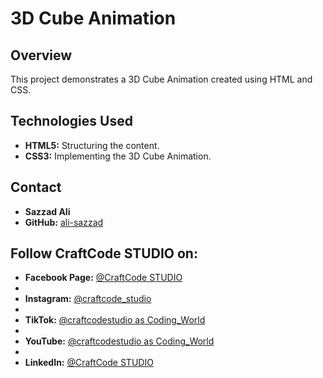 # 3D Cube Animation

## Overview

This project demonstrates a 3D Cube Animation created using HTML and CSS.

## Technologies Used

- **HTML5:** Structuring the content.
- **CSS3:** Implementing the 3D Cube Animation.

## Contact
- **Sazzad Ali**
- **GitHub:** <a href='https://github.com/ali-sazzad'> ali-sazzad </a>

## Follow CraftCode STUDIO on:
- **Facebook Page:** <a href='https://www.facebook.com/sazzad.craftcodestudio'> @CraftCode STUDIO </a>
- 
- **Instagram:** <a href='https://www.instagram.com/craftcode_studio/'> @craftcode_studio </a>
- 
- **TikTok:** <a href='https://www.tiktok.com/@craftcodestudio'> @craftcodestudio as Coding_World </a>
- 
- **YouTube:** <a href='www.youtube.com/@craftcodestudio'> @craftcodestudio as Coding_World </a>
- 
- **LinkedIn:** <a href='https://www.linkedin.com/company/craftcodestudio/'> @CraftCode STUDIO </a>
